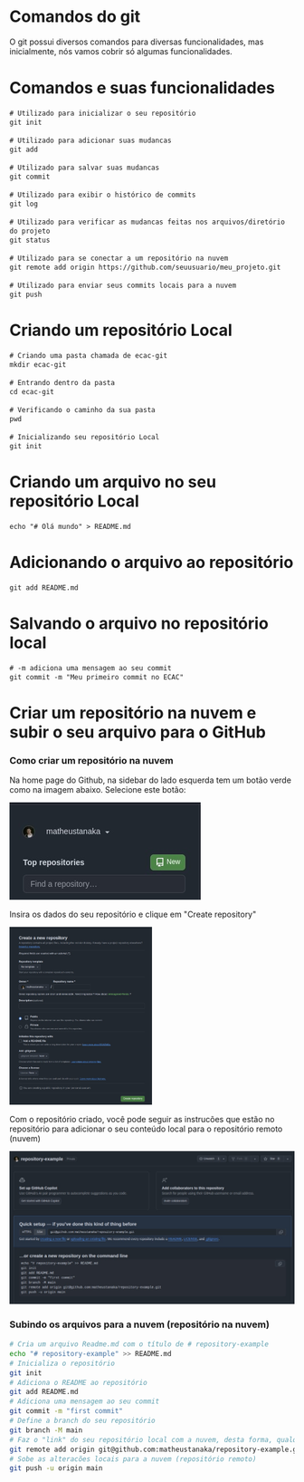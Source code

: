 # Comandos do git

O git possui diversos comandos para diversas funcionalidades, mas inicialmente, nós vamos cobrir só algumas funcionalidades.

# Comandos e suas funcionalidades

```shell
# Utilizado para inicializar o seu repositório
git init

# Utilizado para adicionar suas mudancas
git add

# Utilizado para salvar suas mudancas
git commit

# Utilizado para exibir o histórico de commits
git log

# Utilizado para verificar as mudancas feitas nos arquivos/diretório do projeto
git status

# Utilizado para se conectar a um repositório na nuvem
git remote add origin https://github.com/seuusuario/meu_projeto.git

# Utilizado para enviar seus commits locais para a nuvem
git push
```

# Criando um repositório Local

```shell
# Criando uma pasta chamada de ecac-git
mkdir ecac-git

# Entrando dentro da pasta
cd ecac-git

# Verificando o caminho da sua pasta
pwd

# Inicializando seu repositório Local
git init
```

# Criando um arquivo no seu repositório Local

```shell
echo "# Olá mundo" > README.md
```

# Adicionando o arquivo ao repositório

```shell
git add README.md
```

# Salvando o arquivo no repositório local

```shell
# -m adiciona uma mensagem ao seu commit
git commit -m "Meu primeiro commit no ECAC"
```

# Criar um repositório na nuvem e subir o seu arquivo para o GitHub

### Como criar um repositório na nuvem

Na home page do Github, na sidebar do lado esquerda tem um botão verde como na imagem abaixo.
Selecione este botão:

<img src="../assets/github-new-repository-img.jpeg">

Insira os dados do seu repositório e clique em "Create repository"

<img src="../assets/create-repository.jpeg" width=50%>

Com o repositório criado, você pode seguir as instrucões que estão no repositório para adicionar o seu conteúdo local para o repositório remoto (nuvem)

<img src="../assets/instructions-repository.jpeg">

### Subindo os arquivos para a nuvem (repositório na nuvem)

```sh
# Cria um arquivo Readme.md com o título de # repository-example
echo "# repository-example" >> README.md
# Inicializa o repositório
git init
# Adiciona o README ao repositório
git add README.md
# Adiciona uma mensagem ao seu commit
git commit -m "first commit"
# Define a branch do seu repositório
git branch -M main
# Faz o "link" do seu repositório local com a nuvem, desta forma, qualquer alteracão local que você realizar, poderá ser adicionada a nuvem (repositório remoto)
git remote add origin git@github.com:matheustanaka/repository-example.git # Lembre-se de alterar este comando pelo o que for gerado pelo Github quando você criar seu repositório
# Sobe as alteracões locais para a nuvem (repositório remoto)
git push -u origin main
```


